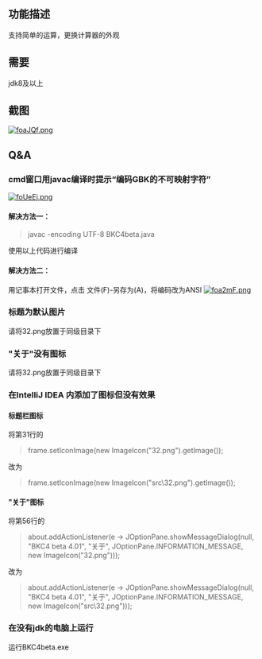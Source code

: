 ## 功能描述
支持简单的运算，更换计算器的外观

## 需要
jdk8及以上

## 截图
[![foaJQf.png](https://z3.ax1x.com/2021/08/18/foaJQf.png)](https://imgtu.com/i/foaJQf)

## Q&A
### cmd窗口用javac编译时提示“编码GBK的不可映射字符”
[![foUeEj.png](https://z3.ax1x.com/2021/08/18/foUeEj.png)](https://imgtu.com/i/foUeEj)

#### 解决方法一：
>javac -encoding UTF-8 BKC4beta.java

使用以上代码进行编译

#### 解决方法二：
用记事本打开文件，点击 文件(F)-另存为(A)，将编码改为ANSI
[![foa2mF.png](https://z3.ax1x.com/2021/08/18/foa2mF.png)](https://imgtu.com/i/foa2mF)

### 标题为默认图片
请将32.png放置于同级目录下

### "关于"没有图标
请将32.png放置于同级目录下

### 在IntelliJ IDEA 内添加了图标但没有效果
#### 标题栏图标
将第31行的
>frame.setIconImage(new ImageIcon("32.png").getImage());

改为

>frame.setIconImage(new ImageIcon("src\\32.png").getImage());

#### "关于"图标
将第56行的
>about.addActionListener(e -> JOptionPane.showMessageDialog(null, "BKC4 beta 4.01", "关于", JOptionPane.INFORMATION_MESSAGE, new ImageIcon("32.png")));

改为

> about.addActionListener(e -> JOptionPane.showMessageDialog(null, "BKC4 beta 4.01", "关于", JOptionPane.INFORMATION_MESSAGE, new ImageIcon("src\\32.png")));

### 在没有jdk的电脑上运行
运行BKC4beta.exe
